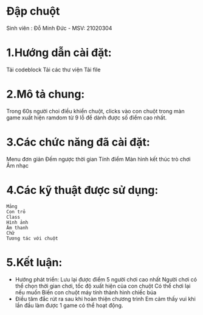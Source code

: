 # Đập chuột
  Sinh viên : Đỗ Minh Đức - MSV: 21020304
# 1.Hướng dẫn cài đặt:
   Tải codeblock
   Tải các thư viện
   Tải file
# 2.Mô tả chung:
   Trong 60s người choi điều khiển chuột, clicks vào con chuột trong màn game xuất hiện ramdom từ 9 lỗ để dành được số điểm cao nhất.
# 3.Các chức năng đã cài đặt:
   Menu đơn giản
   Đếm ngược thời gian
   Tính điểm
   Màn hình kết thúc trò chơi
   Âm nhạc 
# 4.Các kỹ thuật được sử dụng:
    Mảng 
    Con trỏ
    Class
    Hình ảnh
    Âm thanh
    Chữ
    Tương tác với chuột
 # 5.Kết luận:
  + Hướng phát triển:
     Lưu lại được điểm 5 người chơi cao nhất
     Người chơi có thể chọn thời gian chơi, tốc độ xuất hiện của con chuột
     Có thể chơi lại nếu muốn
     Biến con chuột máy tính thành hình chiếc búa
  + Điều tâm đắc rút ra sau khi hoàn thiện chương trình
     Em cảm thấy vui khi lần đầu làm được 1 game có thể hoạt động.
